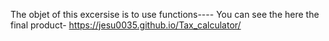 
The objet of this excersise is to use functions----
You can see the here the final product- https://jesu0035.github.io/Tax_calculator/
